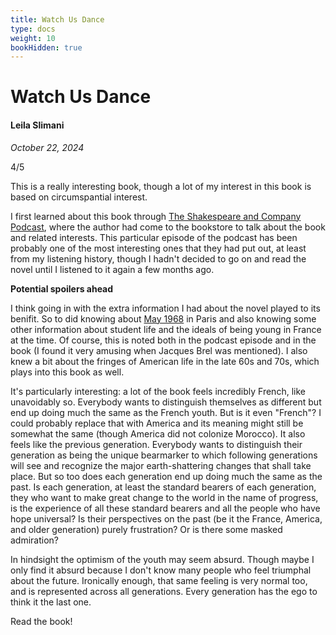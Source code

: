 ```yaml
---
title: Watch Us Dance
type: docs
weight: 10
bookHidden: true
---
```


# Watch Us Dance

#### Leila Slimani

*October 22, 2024*

4/5

This is a really interesting book, though a lot of my interest in this book is based on circumspantial interest.

I first learned about this book through [The Shakespeare and Company Podcast](https://www.shakespeareandcompany.com/podcasts/leila-slimani-on-inheritance-hippies-and-the-literature-of-disappointment), where the author had come to the bookstore to talk about the book and related interests. This particular episode of the podcast has been probably one of the most interesting ones that they had put out, at least from my listening history, though I hadn't decided to go on and read the novel until I listened to it again a few months ago.

**Potential spoilers ahead**

I think going in with the extra information I had about the novel played to its benifit. So to did knowing about [May 1968](https://en.wikipedia.org/wiki/May_68) in Paris and also knowing some other information about student life and the ideals of being young in France at the time. Of course, this is noted both in the podcast episode and in the book (I found it very amusing when Jacques Brel was mentioned). I also knew a bit about the fringes of American life in the late 60s and 70s, which plays into this book as well. 

It's particularly interesting: a lot of the book feels incredibly French, like unavoidably so. Everybody wants to distinguish themselves as different but end up doing much the same as the French youth. But is it even "French"? I could probably replace that with America and its meaning might still be somewhat the same (though America did not colonize Morocco). It also feels like the previous generation. Everybody wants to distinguish their generation as being the unique bearmarker to which following generations will see and recognize the major earth-shattering changes that shall take place. But so too does each generation end up doing much the same as the past. Is each generation, at least the standard bearers of each generation, they who want to make great change to the world in the name of progress, is the experience of all these standard bearers and all the people who have hope universal? Is their perspectives on the past (be it the France, America, and older generation) purely frustration? Or is there some masked admiration?

In hindsight the optimism of the youth may seem absurd. Though maybe I only find it absurd because I don't know many people who feel triumphal about the future. Ironically enough, that same feeling is very normal too, and is represented across all generations. Every generation has the ego to think it the last one.

Read the book!
